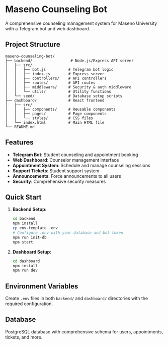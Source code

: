 # Maseno Counseling Bot

A comprehensive counseling management system for Maseno University with a Telegram bot and web dashboard.

## Project Structure

```
maseno-counseling-bot/
├── backend/                 # Node.js/Express API server
│   ├── src/
│   │   ├── bot.js          # Telegram bot logic
│   │   ├── index.js        # Express server
│   │   ├── controllers/    # API controllers
│   │   ├── routes/         # API routes
│   │   ├── middleware/     # Security & auth middleware
│   │   └── utils/          # Utility functions
│   └── seed/               # Database setup scripts
├── dashboard/              # React frontend
│   ├── src/
│   │   ├── components/     # Reusable components
│   │   ├── pages/          # Page components
│   │   └── styles/         # CSS files
│   └── index.html          # Main HTML file
└── README.md
```

## Features

- **Telegram Bot**: Student counseling and appointment booking
- **Web Dashboard**: Counselor management interface
- **Appointment System**: Schedule and manage counseling sessions
- **Support Tickets**: Student support system
- **Announcements**: Force announcements to all users
- **Security**: Comprehensive security measures

## Quick Start

1. **Backend Setup:**
   ```bash
   cd backend
   npm install
   cp env-template .env
   # Configure .env with your database and bot token
   npm run init-db
   npm start
   ```

2. **Dashboard Setup:**
   ```bash
   cd dashboard
   npm install
   npm run dev
   ```

## Environment Variables

Create `.env` files in both `backend/` and `dashboard/` directories with the required configuration.

## Database

PostgreSQL database with comprehensive schema for users, appointments, tickets, and more.
